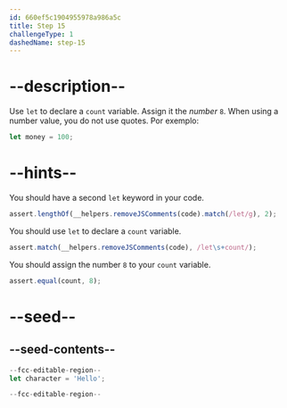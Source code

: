 ```yaml
---
id: 660ef5c1904955978a986a5c
title: Step 15
challengeType: 1
dashedName: step-15
---
```


# --description--

Use `let` to declare a `count` variable. Assign it the <dfn>number</dfn> `8`. When using a number value, you do not use quotes. Por exemplo:

```js
let money = 100;
```

# --hints--

You should have a second `let` keyword in your code.

```js
assert.lengthOf(__helpers.removeJSComments(code).match(/let/g), 2);
```

You should use `let` to declare a `count` variable.

```js
assert.match(__helpers.removeJSComments(code), /let\s+count/);
```

You should assign the number `8` to your `count` variable.

```js
assert.equal(count, 8);
```


# --seed--

## --seed-contents--

```js
--fcc-editable-region--
let character = 'Hello';

--fcc-editable-region--
```
